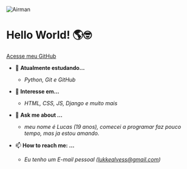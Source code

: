 ![Airman](https://user-images.githubusercontent.com/68728828/124042868-2dd88b80-d9e0-11eb-89a2-afe40dfda89e.png)
# Hello World! 🌎🤓

[Acesse meu GitHub](https://github.com/LucasAsil)

* 🌱 **Atualmente estudando...**  
   - *Python, Git e GitHub*

* 🤔 **Interesse em...**
   - *HTML, CSS, JS, Django e muito mais*

* 💬 **Ask me about ...**
   - *meu nome é Lucas (19 anos), comecei a programar faz pouco tempo, mas ja estou amando.*
  
* 📫 **How to reach me: ...**
   - *Eu tenho um E-mail pessoal (lukkealvess@gmail.com)*
